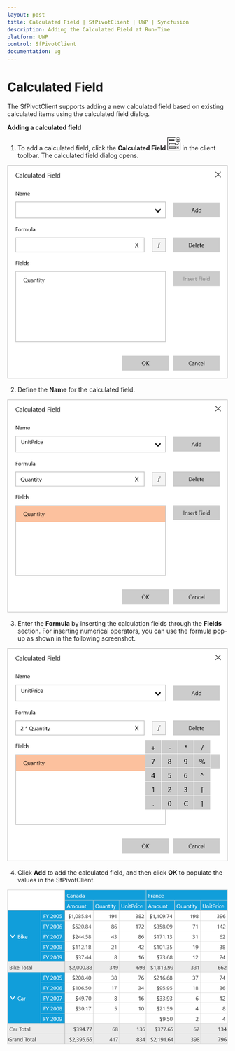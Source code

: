 ```yaml
---
layout: post
title: Calculated Field | SfPivotClient | UWP | Syncfusion
description: Adding the Calculated Field at Run-Time
platform: UWP
control: SfPivotClient
documentation: ug
---
```


# Calculated Field

The SfPivotClient supports adding a new calculated field based on existing calculated items using the calculated field dialog.

**Adding a calculated field**

1. To add a calculated field, click the **Calculated Field** ![](Calculated-Field_images/Calculated-field-icon.png) in the client toolbar. The calculated field dialog opens.

![](Calculated-Field_images/CalculatedField_image1.png)

2. Define the **Name** for the calculated field.

 ![](Calculated-Field_images/CalculatedField_image2.png)

3. Enter the **Formula** by inserting the calculation fields through the **Fields** section. For inserting numerical operators, you can use the formula pop-up as shown in the following screenshot.

![](Calculated-Field_images/CalculatedField_image3.png)

4. Click **Add** to add the calculated field, and then click **OK** to populate the values in the SfPivotClient.

![](Calculated-Field_images/CalculatedField_image4.png)